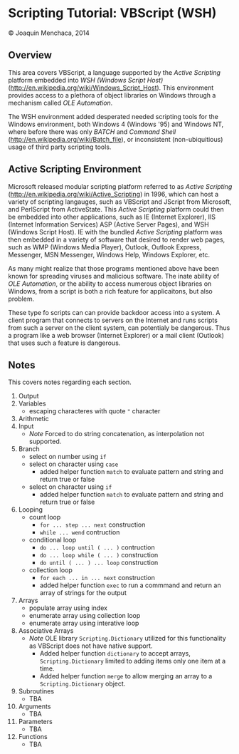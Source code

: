 # Scripting Tutorial: VBScript (WSH)

© Joaquin Menchaca, 2014

## Overview

This area covers VBScript, a language supported by the *Active Scripting* platform embedded into *WSH (Windows Script Host)* (http://en.wikipedia.org/wiki/Windows_Script_Host).  This environment provides access to a plethora of object libraries on Windows through a mechanism called *OLE Automation*.  

The WSH environment added desperated needed scripting tools for the Windows environment, both Windows 4 (Windows '95) and Windows NT, where before there was only *BATCH* and *Command Shell* (http://en.wikipedia.org/wiki/Batch_file), or inconsistent (non-ubiquitious) usage of third party scripting tools.  


## Active Scripting Environment

Microsoft released modular scripting platform referred to as *Active Scripting* (http://en.wikipedia.org/wiki/Active_Scripting) in 1996, which can host a variety of scripting langauges, such as VBScript and JScript from Microsoft, and PerlScript from ActiveState.  This *Active Scripting* platform could then be embedded into other applications, such as IE (Internet Explorer), IIS (Internet Information Services) ASP (Active Server Pages), and WSH (Windows Script Host).  IE with the bundled *Active Scripting* platform was then embedded in a variety of software that desired to render web pages, such as WMP (Windows Media Player), Outlook, Outlook Express, Messenger, MSN Messenger, Windows Help, Windows Explorer, etc.

As many might realize that those programs mentioned above have been known for spreading viruses and malicious software.  The inate ability of *OLE Automation*, or the ability to access numerous object libraries on Windows, from a script is both a rich feature for applicaitons, but also problem.

These type fo scripts can can provide backdoor access into a system.  A client program that connects to servers on the Internet and runs scripts from such a server on the client system, can potentialy be dangerous.  Thus a program like a web browser (Internet Explorer) or a mail client (Outlook) that uses such a feature is dangerous.

## Notes 

This covers notes regarding each section.

1. Output
2. Variables
   * escaping characteres with quote ```"``` character
3. Arithmetic
4. Input
   * *Note* Forced to do string concatenation, as interpolation not supported.
5. Branch
   * select on number using ```if```
   * select on character using ```case```
     * added helper function ```match``` to evaluate pattern and string and return true or false 
   * select on character using ```if```
     * added helper function ```match``` to evaluate pattern and string and return true or false  
6. Looping
   * count loop
     * ```for ... step ... next``` construction
     * ```while ... wend``` contruction
   * conditional loop
     * ```do ... loop until ( ... )``` contruction
     * ```do ... loop while ( ... )``` construction
     * ```do until ( ... ) ... loop``` construction 
   * collection loop
     * ```for each ... in ... next``` construction
     * added helper function ```exec``` to run a commmand and return an array of strings for the output
7. Arrays
   * populate array using index
   * enumerate array using collection loop
   * enumerate array using interative loop
8. Associative Arrays
   * *Note* OLE library ```Scripting.Dictionary``` utilized for this functionality as VBScript does not have native support.
     * Added helper function ```dictionary``` to accept arrays, ```Scripting.Dictionary``` limited to adding items only one item at a time.
     * Added helper function ```merge``` to allow merging an array to a ```Scripting.Dictionary``` object.
9. Subroutines
   * TBA
10. Arguments
    * TBA
11. Parameters
    * TBA
12. Functions
    * TBA
